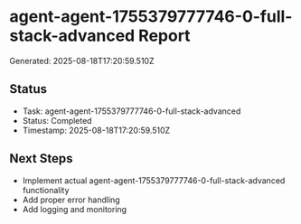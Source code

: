 # agent-agent-1755379777746-0-full-stack-advanced Report

Generated: 2025-08-18T17:20:59.510Z

## Status
- Task: agent-agent-1755379777746-0-full-stack-advanced
- Status: Completed
- Timestamp: 2025-08-18T17:20:59.510Z

## Next Steps
- Implement actual agent-agent-1755379777746-0-full-stack-advanced functionality
- Add proper error handling
- Add logging and monitoring
